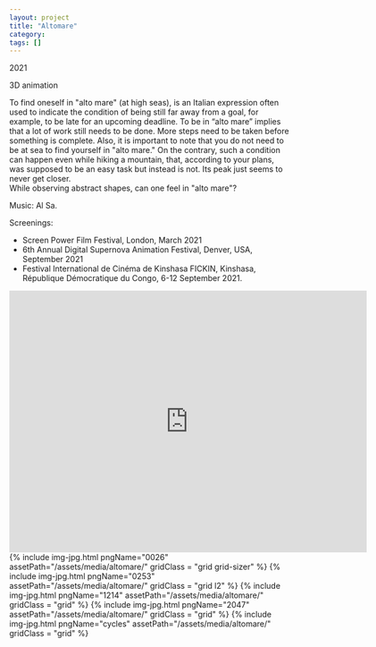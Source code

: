 ```yaml
---
layout: project
title: "Altomare"
category: 
tags: []
---
```




<div class="content-container">
<div class="index-content">
<div class="grid-gutter"></div>
<div class = "grid l3">

<p>2021</p>

<p>3D animation</p>

<p>
To find oneself in "alto mare" (at high seas), is an Italian expression often used to indicate the condition of being still far away from a goal, for example, to be late for an upcoming deadline. To be in “alto mare” implies that a lot of work still needs to be done. More steps need to be taken before something is complete. Also, it is important to note that you do not need to be at sea to find yourself in "alto mare." On the contrary, such a condition can happen even while hiking a mountain, that, according to your plans, was supposed to be an easy task but instead is not. Its peak just seems to never get closer. <br />
While observing abstract shapes, can one feel in "alto mare"?</p>

<p>Music: Al Sa.</p>
<p>Screenings:</p>
<ul>
<li>Screen Power Film Festival, London, March 2021 </li>
<li>6th Annual Digital Supernova Animation Festival, Denver, USA, September 2021 </li>
<li>Festival International de Cinéma de Kinshasa FICKIN, Kinshasa, République Démocratique du Congo, 6-12 September 2021. </li>
</ul>


</div>



  <div class="grid l2">
    <div class="sixteen-nine">
      <iframe src="https://player.vimeo.com/video/529671949" width="640" height="468" frameborder="0" webkitallowfullscreen mozallowfullscreen allowfullscreen></iframe>
    </div>
  </div>
  {% include img-jpg.html pngName="0026" assetPath="/assets/media/altomare/" gridClass = "grid grid-sizer" %}
  {% include img-jpg.html pngName="0253" assetPath="/assets/media/altomare/" gridClass = "grid l2" %}
  {% include img-jpg.html pngName="1214" assetPath="/assets/media/altomare/" gridClass = "grid" %}
  {% include img-jpg.html pngName="2047" assetPath="/assets/media/altomare/" gridClass = "grid" %}
  {% include img-jpg.html pngName="cycles" assetPath="/assets/media/altomare/" gridClass = "grid" %}



 

</div>
</div>
